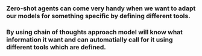 <h3> Zero-shot agents can come very handy when we want to adapt our models for something specific by defining different tools.</h3>
<h3>By using chain of thoughts approach model will know what information it want and can automatially call for it using different tools which are defined.</h3>
